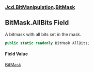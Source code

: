 ### [Jcd.BitManipulation](Jcd.BitManipulation.md 'Jcd.BitManipulation').[BitMask](Jcd.BitManipulation.BitMask.md 'Jcd.BitManipulation.BitMask')

## BitMask.AllBits Field

A bitmask with all bits set in the mask.

```csharp
public static readonly BitMask AllBits;
```

#### Field Value
[BitMask](Jcd.BitManipulation.BitMask.md 'Jcd.BitManipulation.BitMask')